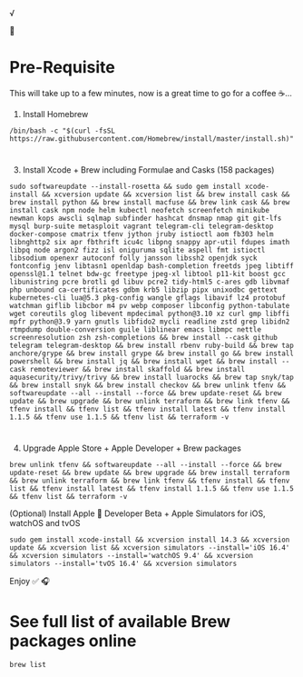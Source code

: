 √

🍎

# Pre-Requisite

This will take up to a few minutes, now is a great time to go for a coffee ☕...

1. Install Homebrew
```ShellSession
/bin/bash -c "$(curl -fsSL https://raw.githubusercontent.com/Homebrew/install/master/install.sh)"  
```
#

3. Install Xcode + Brew including Formulae and Casks (158 packages)
```ShellSession
sudo softwareupdate --install-rosetta && sudo gem install xcode-install && xcversion update && xcversion list && brew install cask && brew install python && brew install macfuse && brew link cask && brew install cask npm node helm kubectl neofetch screenfetch minikube newman kops awscli sqlmap subfinder hashcat dnsmap nmap git git-lfs mysql burp-suite metasploit vagrant telegram-cli telegram-desktop docker-compose cmatrix tfenv jython jruby istioctl aom fb303 helm libnghttp2 six apr fbthrift icu4c libpng snappy apr-util fdupes imath libpq node argon2 fizz isl oniguruma sqlite aspell fmt istioctl libsodium openexr autoconf folly jansson libssh2 openjdk syck fontconfig jenv libtasn1 openldap bash-completion freetds jpeg libtiff openssl@1.1 telnet bdw-gc freetype jpeg-xl libtool p11-kit boost gcc libunistring pcre brotli gd libuv pcre2 tidy-html5 c-ares gdb libvmaf php unbound ca-certificates gdbm krb5 libzip pipx unixodbc gettext kubernetes-cli lua@5.3 pkg-config wangle gflags libavif lz4 protobuf watchman giflib libcbor m4 pv webp composer libconfig python-tabulate wget coreutils glog libevent mpdecimal python@3.10 xz curl gmp libffi mpfr python@3.9 yarn gnutls libfido2 mycli readline zstd grep libidn2 rtmpdump double-conversion guile liblinear emacs libmpc nettle screenresolution zsh zsh-completions && brew install --cask github telegram telegram-desktop && brew install rbenv ruby-build && brew tap anchore/grype && brew install grype && brew install go && brew install powershell && brew install jq && brew install wget && brew install --cask remoteviewer && brew install skaffold && brew install aquasecurity/trivy/trivy && brew install luarocks && brew tap snyk/tap && brew install snyk && brew install checkov && brew unlink tfenv && softwareupdate --all --install --force && brew update-reset && brew update && brew upgrade && brew unlink terraform && brew link tfenv && tfenv install && tfenv list && tfenv install latest && tfenv install 1.1.5 && tfenv use 1.1.5 && tfenv list && terraform -v 
```

#

4. Upgrade Apple Store + Apple Developer + Brew packages
```ShellSession
brew unlink tfenv && softwareupdate --all --install --force && brew update-reset && brew update && brew upgrade && brew install terraform && brew unlink terraform && brew link tfenv && tfenv install && tfenv list && tfenv install latest && tfenv install 1.1.5 && tfenv use 1.1.5 && tfenv list && terraform -v 
```

(Optional) Install Apple 🍏 Developer Beta + Apple Simulators for iOS, watchOS and tvOS

```ShellSession
sudo gem install xcode-install && xcversion install 14.3 && xcversion update && xcversion list && xcversion simulators --install='iOS 16.4' && xcversion simulators --install='watchOS 9.4' && xcversion simulators --install='tvOS 16.4' && xcversion simulators 
```

Enjoy ✅ 🎧

#

# See full list of available Brew packages online
```ShellSession
brew list 
```
